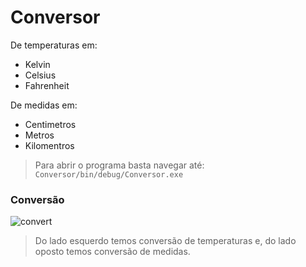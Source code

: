 # Conversor
De temperaturas em:
* Kelvin
* Celsius
* Fahrenheit

De medidas em:
* Centimetros
* Metros
* Kilomentros

> Para abrir o programa basta navegar até: `Conversor/bin/debug/Conversor.exe`

### Conversão
![convert](https://1.bp.blogspot.com/-EO9vlLxRMXo/XqfADUwflkI/AAAAAAAA1e8/RozPlNRv-ag4VurBUIxZzjxuYsPmH51mACNcBGAsYHQ/s1600/conversor.png)
> Do lado esquerdo temos conversão de temperaturas e, do lado oposto temos conversão de medidas.
